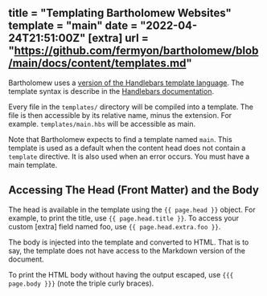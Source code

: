 title = "Templating Bartholomew Websites"
template = "main"
date = "2022-04-24T21:51:00Z"
[extra]
url = "https://github.com/fermyon/bartholomew/blob/main/docs/content/templates.md"
---

Bartholomew uses a [version of the Handlebars template language](https://crates.io/crates/handlebars). The template syntax is describe in the [Handlebars documentation](https://handlebarsjs.com/).

Every file in the `templates/` directory will be compiled into a template. The file is then accessible by its relative name, minus the extension. For example. `templates/main.hbs` will be accessible as main.

Note that Bartholomew expects to find a template named `main`. This template is used as a default when the content head does not contain a `template` directive. It is also used when an error occurs. You must have a main template.

## Accessing The Head (Front Matter) and the Body

The head is available in the template using the `{{ page.head }}` object. For example, to print the title, use `{{ page.head.title }}`. To access your custom [extra] field named foo, use `{{ page.head.extra.foo }}`.

The body is injected into the template and converted to HTML. That is to say, the template does not have access to the Markdown version of the document.

To print the HTML body without having the output escaped, use `{{{ page.body }}}` (note the triple curly braces).